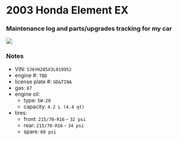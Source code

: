 # 2003 Honda Element EX


### Maintenance log and parts/upgrades tracking for my car


![](/pic.jpg)


### Notes
- VIN: `5J6YH285X3L019952`
- engine #: `TBD`
- license plate #: `GD&TINA`
- gas: `87`
- engine oil:
  - type: `5W-20`
  - capacity: `4.2 L (4.4 qt)`
- tires:
  - front: `215/70-R16` - `32 psi`
  - rear:  `215/70-R16` - `34 psi`
  - spare: `60 psi`
